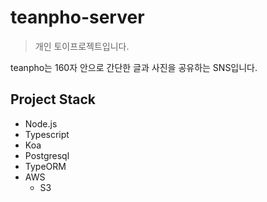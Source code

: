 # teanpho-server

> 개인 토이프로젝트입니다.

teanpho는 160자 안으로 간단한 글과 사진을 공유하는 SNS입니다.

## Project Stack
- Node.js
- Typescript
- Koa
- Postgresql
- TypeORM
- AWS
  - S3
